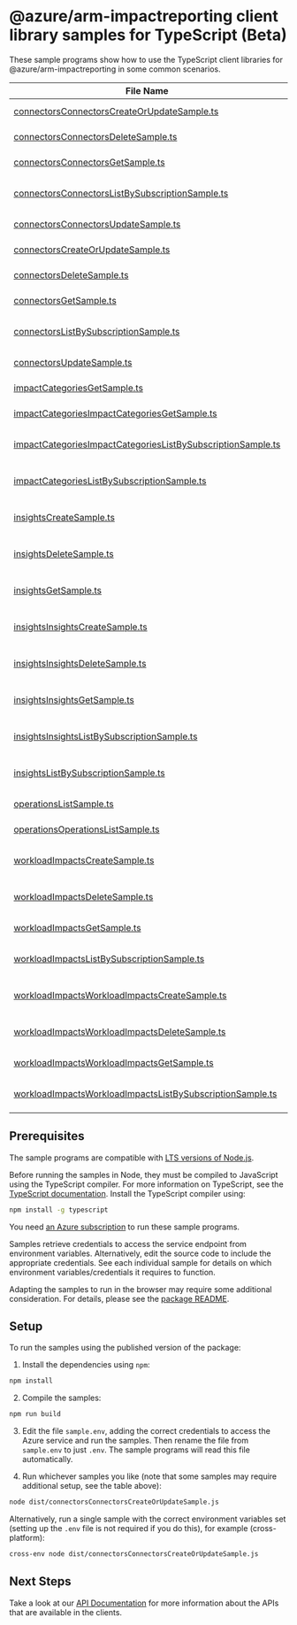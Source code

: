 # @azure/arm-impactreporting client library samples for TypeScript (Beta)

These sample programs show how to use the TypeScript client libraries for @azure/arm-impactreporting in some common scenarios.

| **File Name**                                                                                                           | **Description**                                                                                                                  |
| ----------------------------------------------------------------------------------------------------------------------- | -------------------------------------------------------------------------------------------------------------------------------- |
| [connectorsConnectorsCreateOrUpdateSample.ts][connectorsconnectorscreateorupdatesample]                                 | create a Connector x-ms-original-file: 2024-05-01-preview/Connectors_CreateOrUpdate.json                                         |
| [connectorsConnectorsDeleteSample.ts][connectorsconnectorsdeletesample]                                                 | delete a Connector x-ms-original-file: 2024-05-01-preview/Connectors_Delete.json                                                 |
| [connectorsConnectorsGetSample.ts][connectorsconnectorsgetsample]                                                       | get a Connector x-ms-original-file: 2024-05-01-preview/Connectors_Get.json                                                       |
| [connectorsConnectorsListBySubscriptionSample.ts][connectorsconnectorslistbysubscriptionsample]                         | list Connector resources by subscription ID x-ms-original-file: 2024-05-01-preview/Connectors_ListBySubscription.json            |
| [connectorsConnectorsUpdateSample.ts][connectorsconnectorsupdatesample]                                                 | update a Connector x-ms-original-file: 2024-05-01-preview/Connectors_Update.json                                                 |
| [connectorsCreateOrUpdateSample.ts][connectorscreateorupdatesample]                                                     | create a Connector x-ms-original-file: 2024-05-01-preview/Connectors_CreateOrUpdate.json                                         |
| [connectorsDeleteSample.ts][connectorsdeletesample]                                                                     | delete a Connector x-ms-original-file: 2024-05-01-preview/Connectors_Delete.json                                                 |
| [connectorsGetSample.ts][connectorsgetsample]                                                                           | get a Connector x-ms-original-file: 2024-05-01-preview/Connectors_Get.json                                                       |
| [connectorsListBySubscriptionSample.ts][connectorslistbysubscriptionsample]                                             | list Connector resources by subscription ID x-ms-original-file: 2024-05-01-preview/Connectors_ListBySubscription.json            |
| [connectorsUpdateSample.ts][connectorsupdatesample]                                                                     | update a Connector x-ms-original-file: 2024-05-01-preview/Connectors_Update.json                                                 |
| [impactCategoriesGetSample.ts][impactcategoriesgetsample]                                                               | get a ImpactCategory x-ms-original-file: 2024-05-01-preview/ImpactCategories_Get.json                                            |
| [impactCategoriesImpactCategoriesGetSample.ts][impactcategoriesimpactcategoriesgetsample]                               | get a ImpactCategory x-ms-original-file: 2024-05-01-preview/ImpactCategories_Get.json                                            |
| [impactCategoriesImpactCategoriesListBySubscriptionSample.ts][impactcategoriesimpactcategorieslistbysubscriptionsample] | list ImpactCategory resources by subscription x-ms-original-file: 2024-05-01-preview/ImpactCategories_ListBySubscription.json    |
| [impactCategoriesListBySubscriptionSample.ts][impactcategorieslistbysubscriptionsample]                                 | list ImpactCategory resources by subscription x-ms-original-file: 2024-05-01-preview/ImpactCategories_ListBySubscription.json    |
| [insightsCreateSample.ts][insightscreatesample]                                                                         | create Insight resource, This is Admin only operation x-ms-original-file: 2024-05-01-preview/Insights_Create.json                |
| [insightsDeleteSample.ts][insightsdeletesample]                                                                         | delete Insight resource, This is Admin only operation x-ms-original-file: 2024-05-01-preview/Insights_Delete.json                |
| [insightsGetSample.ts][insightsgetsample]                                                                               | get Insight resources by workloadImpactName and insightName x-ms-original-file: 2024-05-01-preview/Insights_Get_diagnostics.json |
| [insightsInsightsCreateSample.ts][insightsinsightscreatesample]                                                         | create Insight resource, This is Admin only operation x-ms-original-file: 2024-05-01-preview/Insights_Create.json                |
| [insightsInsightsDeleteSample.ts][insightsinsightsdeletesample]                                                         | delete Insight resource, This is Admin only operation x-ms-original-file: 2024-05-01-preview/Insights_Delete.json                |
| [insightsInsightsGetSample.ts][insightsinsightsgetsample]                                                               | get Insight resources by workloadImpactName and insightName x-ms-original-file: 2024-05-01-preview/Insights_Get_diagnostics.json |
| [insightsInsightsListBySubscriptionSample.ts][insightsinsightslistbysubscriptionsample]                                 | list Insight resources by workloadImpactName x-ms-original-file: 2024-05-01-preview/Insights_ListBySubscription.json             |
| [insightsListBySubscriptionSample.ts][insightslistbysubscriptionsample]                                                 | list Insight resources by workloadImpactName x-ms-original-file: 2024-05-01-preview/Insights_ListBySubscription.json             |
| [operationsListSample.ts][operationslistsample]                                                                         | list the operations for the provider x-ms-original-file: 2024-05-01-preview/Operations_List.json                                 |
| [operationsOperationsListSample.ts][operationsoperationslistsample]                                                     | list the operations for the provider x-ms-original-file: 2024-05-01-preview/Operations_List.json                                 |
| [workloadImpactsCreateSample.ts][workloadimpactscreatesample]                                                           | create a WorkloadImpact x-ms-original-file: 2024-05-01-preview/WorkloadArmOperation_create.json                                  |
| [workloadImpactsDeleteSample.ts][workloadimpactsdeletesample]                                                           | delete a WorkloadImpact x-ms-original-file: 2024-05-01-preview/WorkloadImpact_Delete.json                                        |
| [workloadImpactsGetSample.ts][workloadimpactsgetsample]                                                                 | get a WorkloadImpact x-ms-original-file: 2024-05-01-preview/WorkloadImpact_Get.json                                              |
| [workloadImpactsListBySubscriptionSample.ts][workloadimpactslistbysubscriptionsample]                                   | list WorkloadImpact resources by subscription ID x-ms-original-file: 2024-05-01-preview/WorkloadImpacts_ListBySubscription.json  |
| [workloadImpactsWorkloadImpactsCreateSample.ts][workloadimpactsworkloadimpactscreatesample]                             | create a WorkloadImpact x-ms-original-file: 2024-05-01-preview/WorkloadArmOperation_create.json                                  |
| [workloadImpactsWorkloadImpactsDeleteSample.ts][workloadimpactsworkloadimpactsdeletesample]                             | delete a WorkloadImpact x-ms-original-file: 2024-05-01-preview/WorkloadImpact_Delete.json                                        |
| [workloadImpactsWorkloadImpactsGetSample.ts][workloadimpactsworkloadimpactsgetsample]                                   | get a WorkloadImpact x-ms-original-file: 2024-05-01-preview/WorkloadImpact_Get.json                                              |
| [workloadImpactsWorkloadImpactsListBySubscriptionSample.ts][workloadimpactsworkloadimpactslistbysubscriptionsample]     | list WorkloadImpact resources by subscription ID x-ms-original-file: 2024-05-01-preview/WorkloadImpacts_ListBySubscription.json  |

## Prerequisites

The sample programs are compatible with [LTS versions of Node.js](https://github.com/nodejs/release#release-schedule).

Before running the samples in Node, they must be compiled to JavaScript using the TypeScript compiler. For more information on TypeScript, see the [TypeScript documentation][typescript]. Install the TypeScript compiler using:

```bash
npm install -g typescript
```

You need [an Azure subscription][freesub] to run these sample programs.

Samples retrieve credentials to access the service endpoint from environment variables. Alternatively, edit the source code to include the appropriate credentials. See each individual sample for details on which environment variables/credentials it requires to function.

Adapting the samples to run in the browser may require some additional consideration. For details, please see the [package README][package].

## Setup

To run the samples using the published version of the package:

1. Install the dependencies using `npm`:

```bash
npm install
```

2. Compile the samples:

```bash
npm run build
```

3. Edit the file `sample.env`, adding the correct credentials to access the Azure service and run the samples. Then rename the file from `sample.env` to just `.env`. The sample programs will read this file automatically.

4. Run whichever samples you like (note that some samples may require additional setup, see the table above):

```bash
node dist/connectorsConnectorsCreateOrUpdateSample.js
```

Alternatively, run a single sample with the correct environment variables set (setting up the `.env` file is not required if you do this), for example (cross-platform):

```bash
cross-env node dist/connectorsConnectorsCreateOrUpdateSample.js
```

## Next Steps

Take a look at our [API Documentation][apiref] for more information about the APIs that are available in the clients.

[connectorsconnectorscreateorupdatesample]: https://github.com/Azure/azure-sdk-for-js/blob/main/sdk/impactreporting/arm-impactreporting/samples/v1-beta/typescript/src/connectorsConnectorsCreateOrUpdateSample.ts
[connectorsconnectorsdeletesample]: https://github.com/Azure/azure-sdk-for-js/blob/main/sdk/impactreporting/arm-impactreporting/samples/v1-beta/typescript/src/connectorsConnectorsDeleteSample.ts
[connectorsconnectorsgetsample]: https://github.com/Azure/azure-sdk-for-js/blob/main/sdk/impactreporting/arm-impactreporting/samples/v1-beta/typescript/src/connectorsConnectorsGetSample.ts
[connectorsconnectorslistbysubscriptionsample]: https://github.com/Azure/azure-sdk-for-js/blob/main/sdk/impactreporting/arm-impactreporting/samples/v1-beta/typescript/src/connectorsConnectorsListBySubscriptionSample.ts
[connectorsconnectorsupdatesample]: https://github.com/Azure/azure-sdk-for-js/blob/main/sdk/impactreporting/arm-impactreporting/samples/v1-beta/typescript/src/connectorsConnectorsUpdateSample.ts
[connectorscreateorupdatesample]: https://github.com/Azure/azure-sdk-for-js/blob/main/sdk/impactreporting/arm-impactreporting/samples/v1-beta/typescript/src/connectorsCreateOrUpdateSample.ts
[connectorsdeletesample]: https://github.com/Azure/azure-sdk-for-js/blob/main/sdk/impactreporting/arm-impactreporting/samples/v1-beta/typescript/src/connectorsDeleteSample.ts
[connectorsgetsample]: https://github.com/Azure/azure-sdk-for-js/blob/main/sdk/impactreporting/arm-impactreporting/samples/v1-beta/typescript/src/connectorsGetSample.ts
[connectorslistbysubscriptionsample]: https://github.com/Azure/azure-sdk-for-js/blob/main/sdk/impactreporting/arm-impactreporting/samples/v1-beta/typescript/src/connectorsListBySubscriptionSample.ts
[connectorsupdatesample]: https://github.com/Azure/azure-sdk-for-js/blob/main/sdk/impactreporting/arm-impactreporting/samples/v1-beta/typescript/src/connectorsUpdateSample.ts
[impactcategoriesgetsample]: https://github.com/Azure/azure-sdk-for-js/blob/main/sdk/impactreporting/arm-impactreporting/samples/v1-beta/typescript/src/impactCategoriesGetSample.ts
[impactcategoriesimpactcategoriesgetsample]: https://github.com/Azure/azure-sdk-for-js/blob/main/sdk/impactreporting/arm-impactreporting/samples/v1-beta/typescript/src/impactCategoriesImpactCategoriesGetSample.ts
[impactcategoriesimpactcategorieslistbysubscriptionsample]: https://github.com/Azure/azure-sdk-for-js/blob/main/sdk/impactreporting/arm-impactreporting/samples/v1-beta/typescript/src/impactCategoriesImpactCategoriesListBySubscriptionSample.ts
[impactcategorieslistbysubscriptionsample]: https://github.com/Azure/azure-sdk-for-js/blob/main/sdk/impactreporting/arm-impactreporting/samples/v1-beta/typescript/src/impactCategoriesListBySubscriptionSample.ts
[insightscreatesample]: https://github.com/Azure/azure-sdk-for-js/blob/main/sdk/impactreporting/arm-impactreporting/samples/v1-beta/typescript/src/insightsCreateSample.ts
[insightsdeletesample]: https://github.com/Azure/azure-sdk-for-js/blob/main/sdk/impactreporting/arm-impactreporting/samples/v1-beta/typescript/src/insightsDeleteSample.ts
[insightsgetsample]: https://github.com/Azure/azure-sdk-for-js/blob/main/sdk/impactreporting/arm-impactreporting/samples/v1-beta/typescript/src/insightsGetSample.ts
[insightsinsightscreatesample]: https://github.com/Azure/azure-sdk-for-js/blob/main/sdk/impactreporting/arm-impactreporting/samples/v1-beta/typescript/src/insightsInsightsCreateSample.ts
[insightsinsightsdeletesample]: https://github.com/Azure/azure-sdk-for-js/blob/main/sdk/impactreporting/arm-impactreporting/samples/v1-beta/typescript/src/insightsInsightsDeleteSample.ts
[insightsinsightsgetsample]: https://github.com/Azure/azure-sdk-for-js/blob/main/sdk/impactreporting/arm-impactreporting/samples/v1-beta/typescript/src/insightsInsightsGetSample.ts
[insightsinsightslistbysubscriptionsample]: https://github.com/Azure/azure-sdk-for-js/blob/main/sdk/impactreporting/arm-impactreporting/samples/v1-beta/typescript/src/insightsInsightsListBySubscriptionSample.ts
[insightslistbysubscriptionsample]: https://github.com/Azure/azure-sdk-for-js/blob/main/sdk/impactreporting/arm-impactreporting/samples/v1-beta/typescript/src/insightsListBySubscriptionSample.ts
[operationslistsample]: https://github.com/Azure/azure-sdk-for-js/blob/main/sdk/impactreporting/arm-impactreporting/samples/v1-beta/typescript/src/operationsListSample.ts
[operationsoperationslistsample]: https://github.com/Azure/azure-sdk-for-js/blob/main/sdk/impactreporting/arm-impactreporting/samples/v1-beta/typescript/src/operationsOperationsListSample.ts
[workloadimpactscreatesample]: https://github.com/Azure/azure-sdk-for-js/blob/main/sdk/impactreporting/arm-impactreporting/samples/v1-beta/typescript/src/workloadImpactsCreateSample.ts
[workloadimpactsdeletesample]: https://github.com/Azure/azure-sdk-for-js/blob/main/sdk/impactreporting/arm-impactreporting/samples/v1-beta/typescript/src/workloadImpactsDeleteSample.ts
[workloadimpactsgetsample]: https://github.com/Azure/azure-sdk-for-js/blob/main/sdk/impactreporting/arm-impactreporting/samples/v1-beta/typescript/src/workloadImpactsGetSample.ts
[workloadimpactslistbysubscriptionsample]: https://github.com/Azure/azure-sdk-for-js/blob/main/sdk/impactreporting/arm-impactreporting/samples/v1-beta/typescript/src/workloadImpactsListBySubscriptionSample.ts
[workloadimpactsworkloadimpactscreatesample]: https://github.com/Azure/azure-sdk-for-js/blob/main/sdk/impactreporting/arm-impactreporting/samples/v1-beta/typescript/src/workloadImpactsWorkloadImpactsCreateSample.ts
[workloadimpactsworkloadimpactsdeletesample]: https://github.com/Azure/azure-sdk-for-js/blob/main/sdk/impactreporting/arm-impactreporting/samples/v1-beta/typescript/src/workloadImpactsWorkloadImpactsDeleteSample.ts
[workloadimpactsworkloadimpactsgetsample]: https://github.com/Azure/azure-sdk-for-js/blob/main/sdk/impactreporting/arm-impactreporting/samples/v1-beta/typescript/src/workloadImpactsWorkloadImpactsGetSample.ts
[workloadimpactsworkloadimpactslistbysubscriptionsample]: https://github.com/Azure/azure-sdk-for-js/blob/main/sdk/impactreporting/arm-impactreporting/samples/v1-beta/typescript/src/workloadImpactsWorkloadImpactsListBySubscriptionSample.ts
[apiref]: https://learn.microsoft.com/javascript/api/@azure/arm-impactreporting?view=azure-node-preview
[freesub]: https://azure.microsoft.com/free/
[package]: https://github.com/Azure/azure-sdk-for-js/tree/main/sdk/impactreporting/arm-impactreporting/README.md
[typescript]: https://www.typescriptlang.org/docs/home.html
